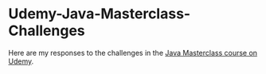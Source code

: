 # Udemy-Java-Masterclass-Challenges

Here are my responses to the challenges in the <a href="https://www.udemy.com/course/java-the-complete-java-developer-course/">Java Masterclass course on Udemy</a>.
